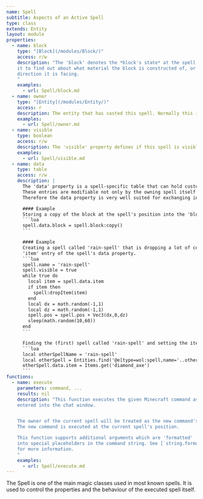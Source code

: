 ```yaml
---
name: Spell
subtitle: Aspects of an Active Spell
type: class
extends: Entity
layout: module
properties:
  - name: block
    type: "[Block](/modules/Block/)"
    access: r/w
    description: "The 'block' denotes the *block's state* at the spell's position. Use
    it to find out about what material the block is constructed of, or in which
    direction it is facing.
    "
    examples:
      - url: Spell/block.md
  - name: owner
    type: "[Entity](/modules/Entity/)"
    access: r
    description: The entity that has casted this spell. Normally this is a Player, or nil if the spell has been casted by a command block.
    examples:
      - url: Spell/owner.md
  - name: visible
    type: boolean
    access: r/w
    description: The 'visible' property defines if this spell is visible for players.
    examples:
      - url: Spell/visible.md
  - name: data
    type: table
    access: r/w
    description: |
      The 'data' property is a spell-specific table that can hold custom key-value pairs.
      These entries are modifiable not only by the owning spell itself but also by all other spells.
      Therefore the data property is very well suited for exchanging information between spells.

      #### Example
      Storing a copy of the block at the spell's position into the 'block' entry of the spell's data property.
      ```lua
      spell.data.block = spell.block:copy()
      ```

      #### Example
      Creating a spell called 'rain-spell' that is dropping a lot of copies of a specific item that is defined in the
      'item' entry of the spell's data property.
      ```lua
      spell.name = 'rain-spell'
      spell.visible = true
      while true do
        local item = spell.data.item
        if item then
          spell:dropItem(item)
        end
        local dx = math.random(-1,1)
        local dz = math.random(-1,1)
        spell.pos = spell.pos + Vec3(dx,0,dz)
        sleep(math.random(10,60))
      end
      ```

      Finding the (first) spell called 'rain-spell' and setting the item that is 'raining' down.
      ```lua
      local otherSpellName = 'rain-spell'
      local otherSpell = Entities.find('@e[type=wol:spell,name='..otherSpellName..']')[1]
      otherSpell.data.item = Items.get('diamond_axe')
      ```
functions:
  - name: execute
    parameters: command, ...
    results: nil
    description: "This function executes the given Minecraft command as if it was
    entered into the chat window.


    The owner of the current spell will be treated as the new command's sender.
    The new command is executed at the current spell's position.

    This function supports additional arguments which are 'formatted'
    into special placeholders in the command string. See [`string.format()`](http://lua-users.org/wiki/StringLibraryTutorial)
    for more information.
    "
    examples:
      - url: Spell/execute.md
---
```


The <span class="notranslate">Spell</span> is one of the main magic classes used in most known spells. It is used to
control the properties and the behaviour of the executed spell itself.
